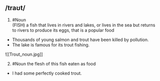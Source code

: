 ## /traʊt/  
1. #Noun  
(FISH)
a fish that lives in rivers and lakes, or lives in the sea but returns to rivers to produce its eggs, that is a popular food

- Thousands of young salmon and trout have been killed by pollution.
- The lake is famous for its trout fishing.

![[Trout_noun.jpg]]

2. #Noun 
the flesh of this fish eaten as food 

- I had some perfectly cooked trout.